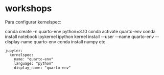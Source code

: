 # workshops


Para configurar kernelspec: 

conda create -n quarto-env python=3.10
conda activate quarto-env
conda install notebook ipykernel
ipython kernel install --user --name quarto-env --display-name quarto-env
conda install numpy
etc.

```
jupyter: 
  kernelspec:
    name: "quarto-env"
    language: "python"
    display_name: "quarto-env"
```